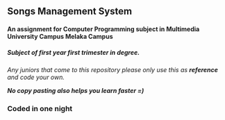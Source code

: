 ## Songs Management System

#### An assignment for Computer Programming subject in **Multimedia University Campus Melaka Campus**
##### Subject of first year first trimester in degree.


_*Any juniors that come to this repository please only use this as **reference** and code your own.*_

_**No copy pasting also helps you learn faster =)**_


### Coded in one night 

